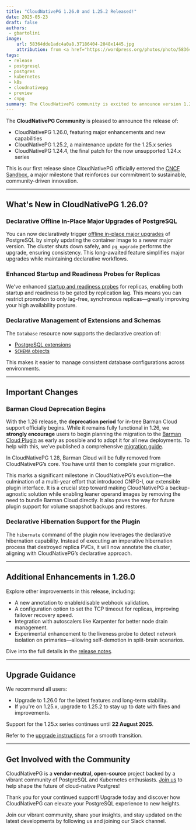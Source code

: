 ```yaml
---
title: "CloudNativePG 1.26.0 and 1.25.2 Released!"
date: 2025-05-23
draft: false
authors:
 - gbartolini
image:
    url: 58364dde1adc4a0a8.37186404-2048x1445.jpg
    attribution: from <a href="https://wordpress.org/photos/photo/58364dde1a/">Saurabh</a>
tags:
 - release
 - postgresql
 - postgres
 - kubernetes
 - k8s
 - cloudnativepg
 - preview
 - cnpg
summary: The CloudNativePG community is excited to announce version 1.26.0, featuring powerful new capabilities for PostgreSQL on Kubernetes, alongside the maintenance release 1.25.2. This release also includes 1.24.4, the final patch for the now-retired 1.24.x series.
---
```


The **CloudNativePG Community** is pleased to announce the release of:

- CloudNativePG 1.26.0, featuring major enhancements and new capabilities
- CloudNativePG 1.25.2, a maintenance update for the 1.25.x series
- CloudNativePG 1.24.4, the final patch for the now unsupported 1.24.x series

This is our first release since CloudNativePG officially entered the
[CNCF Sandbox](https://www.cncf.io/sandbox-projects/), a major milestone that
reinforces our commitment to sustainable, community-driven innovation.

---

## What's New in CloudNativePG 1.26.0?

### Declarative Offline In-Place Major Upgrades of PostgreSQL

You can now declaratively trigger
[offline in-place major upgrades](https://cloudnative-pg.io/documentation/1.26/postgres_upgrades/)
of PostgreSQL by simply updating the container image to a newer major version.
The cluster shuts down safely, and `pg_upgrade` performs the upgrade, ensuring
consistency. This long-awaited feature simplifies major upgrades while
maintaining declarative workflows.

### Enhanced Startup and Readiness Probes for Replicas

We've enhanced [startup and readiness probes](https://cloudnative-pg.io/documentation/1.26/instance_manager/)
for replicas, enabling both startup and readiness to be gated by replication
lag. This means you can restrict promotion to only lag-free, synchronous
replicas—greatly improving your high availability posture.

### Declarative Management of Extensions and Schemas

The `Database` resource now supports the declarative creation of:

- [PostgreSQL extensions](https://cloudnative-pg.io/documentation/1.26/declarative_database_management/#managing-extensions-in-a-database)
- [`SCHEMA` objects](https://cloudnative-pg.io/documentation/1.26/declarative_database_management/#managing-schemas-in-a-database)

This makes it easier to manage consistent database configurations across
environments.

---

## Important Changes

### Barman Cloud Deprecation Begins

With the 1.26 release, the **deprecation period** for in-tree Barman Cloud
support officially begins. While it remains fully functional in 1.26, we
**strongly encourage** users to begin planning the migration to the
[Barman Cloud Plugin](https://cloudnative-pg.io/plugin-barman-cloud/)
as early as possible and to adopt it for all new deployments.
To help with this, we’ve published a comprehensive
[migration guide](https://cloudnative-pg.io/plugin-barman-cloud/docs/migration/).

In CloudNativePG 1.28, Barman Cloud will be fully removed from CloudNativePG’s
core. You have until then to complete your migration.

This marks a significant milestone in CloudNativePG’s evolution—the culmination
of a multi-year effort that introduced CNPG-I, our extensible plugin interface.
It is a crucial step toward making CloudNativePG a backup-agnostic solution
while enabling leaner operand images by removing the need to bundle Barman
Cloud directly. It also paves the way for future plugin support for volume
snapshot backups and restores.

### Declarative Hibernation Support for the Plugin

The `hibernate` command of the plugin now leverages the declarative hibernation
capability. Instead of executing an imperative hibernation process that
destroyed replica PVCs, it will now annotate the cluster, aligning with
CloudNativePG’s declarative approach.

---

## Additional Enhancements in 1.26.0

Explore other improvements in this release, including:

- A new annotation to enable/disable webhook validation.
- A configuration option to set the TCP timeout for replicas, improving
  failover recovery speed.
- Integration with autoscalers like Karpenter for better node drain management.
- Experimental enhancement to the liveness probe to detect network isolation on
  primaries—allowing self-demotion in split-brain scenarios.

Dive into the full details in the
[release notes](https://cloudnative-pg.io/documentation/1.26/release_notes/v1.26/).

---

## Upgrade Guidance

We recommend all users:

- Upgrade to 1.26.0 for the latest features and long-term stability.
- If you're on 1.25.x, upgrade to 1.25.2 to stay up to date with fixes and
  improvements.

Support for the 1.25.x series continues until **22 August 2025**.

Refer to the [upgrade instructions](https://cloudnative-pg.io/documentation/1.26/installation_upgrade/#upgrades)
for a smooth transition.

---

## Get Involved with the Community

CloudNativePG is a **vendor-neutral, open-source** project backed by a vibrant
community of PostgreSQL and Kubernetes enthusiasts.
[Join us](https://github.com/cloudnative-pg/cloudnative-pg?tab=readme-ov-file#communications)
to help shape the future of cloud-native Postgres!

Thank you for your continued support! Upgrade today and discover how
CloudNativePG can elevate your PostgreSQL experience to new heights.

Join our vibrant community, share your insights, and stay updated on the latest developments by following us and joining our Slack channel.

